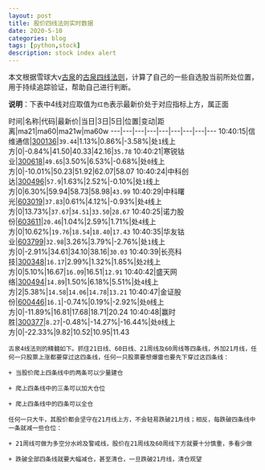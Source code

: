 ```yaml
---
layout: post
title: 股价四线法则实时数据
date: 2020-5-10
categories: blog
tags: [python,stock]
description: stock index alert
---
```



本文根据雪球大v[古泉](https://xueqiu.com/u/7148646888)的[古泉四线法则](https://xueqiu.com/7148646888/130498192)，计算了自己的一些自选股当前所处位置，用于持续追踪验证，帮助自己进行判断。

**说明**：下表中4线对应取值为`红色`表示最新价处于对应指标上方，属正面

时间|名称|代码|最新价|当日|3日|5日|位置|变动|距离|ma21|ma60|ma21w|ma60w
---|---|---|---|---|---|---|---|---
10:40:15|信维通信|[300136](https://xueqiu.com/S/SZ300136)|`39.44`|1.13%|0.86%|-3.58%|处`1`线上方|0|-0.84%|41.50|40.33|42.16|`35.78`
10:40:21|寒锐钴业|[300618](https://xueqiu.com/S/SZ300618)|`49.65`|3.50%|6.53%|-0.68%|处`0`线上方|0|-10.01%|50.23|51.92|62.07|58.07
10:40:24|中科创达|[300496](https://xueqiu.com/S/SZ300496)|`57.9`|1.63%|2.52%|-0.10%|处`1`线上方|0|6.30%|59.94|58.73|58.98|`43.99`
10:40:29|中科曙光|[603019](https://xueqiu.com/S/SH603019)|`37.83`|0.61%|4.12%|-0.93%|处`4`线上方|0|13.73%|`37.67`|`34.51`|`33.50`|`28.67`
10:40:25|诺力股份|[603611](https://xueqiu.com/S/SH603611)|`20.46`|1.04%|2.59%|1.71%|处`4`线上方|0|10.62%|`19.76`|`18.54`|`18.40`|`17.43`
10:40:35|华友钴业|[603799](https://xueqiu.com/S/SH603799)|`32.98`|3.26%|3.79%|-2.76%|处`1`线上方|0|-2.91%|34.61|34.10|38.16|`30.03`
10:40:39|长亮科技|[300348](https://xueqiu.com/S/SZ300348)|`16.17`|2.99%|1.32%|1.85%|处`2`线上方|0|5.10%|16.67|`16.09`|16.51|`12.91`
10:40:42|盛天网络|[300494](https://xueqiu.com/S/SZ300494)|`14.89`|1.50%|6.18%|5.51%|处`4`线上方|2|5.38%|`14.58`|`14.06`|`14.78`|`13.21`
10:40:47|金证股份|[600446](https://xueqiu.com/S/SH600446)|`16.1`|-0.74%|0.19%|-2.92%|处`0`线上方|0|-11.89%|16.81|17.68|18.71|20.24
10:40:48|赢时胜|[300377](https://xueqiu.com/S/SZ300377)|`8.27`|-0.48%|-14.27%|-16.44%|处`0`线上方|0|-22.33%|9.82|10.52|10.95|11.43

```
古泉4线法则的精髓如下。抓住21日线、60日线、21周线及60周线等四条线，外加21月线，任何一只股票上涨都要穿过这四条线，任何一只股票要想爆雷也要先下穿过这四条线：

+ 当股价爬上四条线中的两条可以少量建仓

+ 爬上四条线中的三条可以加大仓位

+ 爬上四条线中的四条可以全仓

任何一只大牛，其股价都会坚守在21月线上方，不会轻易跌破21月线；相反，每跌破四条线中一条就减一些仓位：

+ 21周线可做为多空分水岭及警戒线，股价在21周线及60周线下方就要十分慎重，多看少做

+ 跌破全部四条线就要大幅减仓，甚至清仓，一旦跌破21月线，清仓观望
```